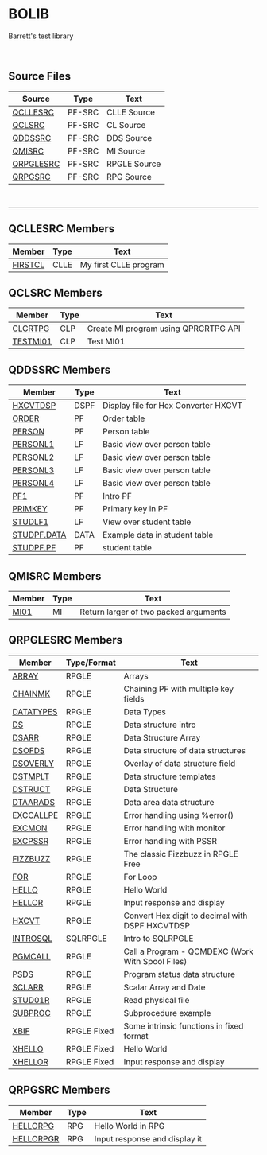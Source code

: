 # BOLIB

Barrett's test library

<br>

## Source Files
| **Source**  | **Type** | **Text**                                             |
| ----------- | -------- | ---------------------------------------------------- |
| [QCLLESRC](https://github.com/barrettotte/IBM-RPG/tree/master/BOLIB/QCLLESRC)   | PF-SRC | CLLE Source  |
| [QCLSRC](https://github.com/barrettotte/IBM-RPG/tree/master/BOLIB/QCLSRC)       | PF-SRC | CL Source    |
| [QDDSSRC](https://github.com/barrettotte/IBM-RPG/tree/master/BOLIB/QDDSSRC)     | PF-SRC | DDS Source   |
| [QMISRC](https://github.com/barrettotte/IBM-RPG/tree/master/BOLIB/QMISRC)       | PF-SRC | MI Source    |
| [QRPGLESRC](https://github.com/barrettotte/IBM-RPG/tree/master/BOLIB/QRPGLESRC) | PF-SRC | RPGLE Source |
| [QRPGSRC](https://github.com/barrettotte/IBM-RPG/tree/master/BOLIB/QRPGSRC)     | PF-SRC | RPG Source   |
<br>
<hr>


## QCLLESRC Members
| **Member**    | **Type** | **Text**                      |
| ------------- | -------- | ----------------------------- |
| [FIRSTCL](https://github.com/barrettotte/IBM-RPG/blob/master/BOLIB/QCLLESRC/FIRSTCL.CLLE) | CLLE | My first CLLE program |


## QCLSRC Members
| **Member**    | **Type** | **Text**                      |
| ------------- | -------- | ----------------------------- |
| [CLCRTPG](https://github.com/barrettotte/IBM-RPG/blob/master/BOLIB/QCLLESRC/CLCRTPG.CLP) | CLP | Create MI program using QPRCRTPG API |
| [TESTMI01](https://github.com/barrettotte/IBM-RPG/blob/master/BOLIB/QCLLESRC/TESTMI01.CLP) | CLP | Test MI01 |


## QDDSSRC Members
| **Member**    | **Type**  | **Text**                      |
| ------------- | --------- | ----------------------------- |
| [HXCVTDSP](https://github.com/barrettotte/IBM-RPG/blob/master/BOLIB/QDDSSRC/HXCVTDSP.DSPF) | DSPF | Display file for Hex Converter HXCVT |
| [ORDER](https://github.com/barrettotte/IBM-RPG/blob/master/BOLIB/QDDSSRC/ORDER.PF) | PF | Order table |
| [PERSON](https://github.com/barrettotte/IBM-RPG/blob/master/BOLIB/QDDSSRC/PERSON.PF) | PF | Person table |
| [PERSONL1](https://github.com/barrettotte/IBM-RPG/blob/master/BOLIB/QDDSSRC/PERSONL1.LF) | LF | Basic view over person table |
| [PERSONL2](https://github.com/barrettotte/IBM-RPG/blob/master/BOLIB/QDDSSRC/PERSONL2.LF) | LF | Basic view over person table |
| [PERSONL3](https://github.com/barrettotte/IBM-RPG/blob/master/BOLIB/QDDSSRC/PERSONL3.LF) | LF | Basic view over person table |
| [PERSONL4](https://github.com/barrettotte/IBM-RPG/blob/master/BOLIB/QDDSSRC/PERSONL4.LF) | LF | Basic view over person table |
| [PF1](https://github.com/barrettotte/IBM-RPG/blob/master/BOLIB/QDDSSRC/PF1.PF) | PF | Intro PF |
| [PRIMKEY](https://github.com/barrettotte/IBM-RPG/blob/master/BOLIB/QDDSSRC/PRIMKEY.PF) | PF | Primary key in PF |
| [STUDLF1](https://github.com/barrettotte/IBM-RPG/blob/master/BOLIB/QDDSSRC/STUDLF1.LF) | LF | View over student table |
| [STUDPF.DATA](https://github.com/barrettotte/IBM-RPG/blob/master/BOLIB/QDDSSRC/STUDPF.DATA) | DATA | Example data in student table |
| [STUDPF.PF](https://github.com/barrettotte/IBM-RPG/blob/master/BOLIB/QDDSSRC/STUDPF.PF) | PF | student table |


## QMISRC Members
| **Member**    | **Type** | **Text**                      |
| ------------- | -------- | ----------------------------- |
| [MI01](https://github.com/barrettotte/IBM-RPG/blob/master/BOLIB/QMISRC/MI01.MI) | MI | Return larger of two packed arguments |


## QRPGLESRC Members
| **Member**      | **Type/Format** | **Text** |
| --------------- | -------- | ---------|
| [ARRAY](https://github.com/barrettotte/IBM-RPG/blob/master/BOLIB/QRPGLESRC/ARRAY.RPGLE) | RPGLE | Arrays |
| [CHAINMK](https://github.com/barrettotte/IBM-RPG/blob/master/BOLIB/QRPGLESRC/CHAINMK.RPGLE) | RPGLE | Chaining PF with multiple key fields |
| [DATATYPES](https://github.com/barrettotte/IBM-RPG/blob/master/BOLIB/QRPGLESRC/DATATYPES.RPGLE) | RPGLE | Data Types |
| [DS](https://github.com/barrettotte/IBM-RPG/blob/master/BOLIB/QRPGLESRC/DS.RPGLE) | RPGLE | Data structure intro |
| [DSARR](https://github.com/barrettotte/IBM-RPG/blob/master/BOLIB/QRPGLESRC/DSARR.RPGLE) | RPGLE | Data Structure Array |
| [DSOFDS](https://github.com/barrettotte/IBM-RPG/blob/master/BOLIB/QRPGLESRC/DSOFDS.RPGLE) | RPGLE | Data structure of data structures |
| [DSOVERLY](https://github.com/barrettotte/IBM-RPG/blob/master/BOLIB/QRPGLESRC/DSOVERLY.RPGLE) | RPGLE | Overlay of data structure field |
| [DSTMPLT](https://github.com/barrettotte/IBM-RPG/blob/master/BOLIB/QRPGLESRC/DSTMPLT.RPGLE) | RPGLE | Data structure templates |
| [DSTRUCT](https://github.com/barrettotte/IBM-RPG/blob/master/BOLIB/QRPGLESRC/DSTRUCT.RPGLE) | RPGLE | Data Structure |
| [DTAARADS](https://github.com/barrettotte/IBM-RPG/blob/master/BOLIB/QRPGLESRC/DTAARADS.RPGLE) | RPGLE | Data area data structure |
| [EXCCALLPE](https://github.com/barrettotte/IBM-RPG/blob/master/BOLIB/QRPGLESRC/EXCCALLPE.RPGLE) | RPGLE | Error handling using %error() |
| [EXCMON](https://github.com/barrettotte/IBM-RPG/blob/master/BOLIB/QRPGLESRC/EXCMON.RPGLE) | RPGLE | Error handling with monitor |
| [EXCPSSR](https://github.com/barrettotte/IBM-RPG/blob/master/BOLIB/QRPGLESRC/EXCPSSR.RPGLE) | RPGLE | Error handling with PSSR |
| [FIZZBUZZ](https://github.com/barrettotte/IBM-RPG/blob/master/BOLIB/QRPGLESRC/FIZZBUZZ.RPGLE) | RPGLE | The classic Fizzbuzz in RPGLE Free |
| [FOR](https://github.com/barrettotte/IBM-RPG/blob/master/BOLIB/QRPGLESRC/FOR.RPGLE) | RPGLE | For Loop |
| [HELLO](https://github.com/barrettotte/IBM-RPG/blob/master/BOLIB/QRPGLESRC/HELLO.RPGLE) | RPGLE | Hello World |
| [HELLOR](https://github.com/barrettotte/IBM-RPG/blob/master/BOLIB/QRPGLESRC/HELLOR.RPGLE) | RPGLE | Input response and display |
| [HXCVT](https://github.com/barrettotte/IBM-RPG/blob/master/BOLIB/QRPGLESRC/HXCVT.RPGLE) | RPGLE | Convert Hex digit to decimal with DSPF HXCVTDSP |
| [INTROSQL](https://github.com/barrettotte/IBM-RPG/blob/master/BOLIB/QRPGLESRC/INTROSQL.SQLRPGLE) | SQLRPGLE | Intro to SQLRPGLE |
| [PGMCALL](https://github.com/barrettotte/IBM-RPG/blob/master/BOLIB/QRPGLESRC/PGMCALL.RPGLE) | RPGLE | Call a Program - QCMDEXC (Work With Spool Files) |
| [PSDS](https://github.com/barrettotte/IBM-RPG/blob/master/BOLIB/QRPGLESRC/PSDS.RPGLE) | RPGLE | Program status data structure |
| [SCLARR](https://github.com/barrettotte/IBM-RPG/blob/master/BOLIB/QRPGLESRC/SCLARR.RPGLE) | RPGLE | Scalar Array and Date |
| [STUD01R](https://github.com/barrettotte/IBM-RPG/blob/master/BOLIB/QRPGLESRC/STUD01R.RPGLE) | RPGLE | Read physical file |
| [SUBPROC](https://github.com/barrettotte/IBM-RPG/blob/master/BOLIB/QRPGLESRC/SUBPROC.RPGLE) | RPGLE | Subprocedure example |
| [XBIF](https://github.com/barrettotte/IBM-RPG/blob/master/BOLIB/QRPGLESRC/XBIF.RPGLE) | RPGLE Fixed | Some intrinsic functions in fixed format |
| [XHELLO](https://github.com/barrettotte/IBM-RPG/blob/master/BOLIB/QRPGLESRC/XHELLO.RPGLE) | RPGLE Fixed | Hello World |
| [XHELLOR](https://github.com/barrettotte/IBM-RPG/blob/master/BOLIB/QRPGLESRC/XHELLOR.RPGLE) | RPGLE Fixed | Input response and display |


## QRPGSRC Members
| **Member**    | **Type** | **Text**                      |
| ------------- | -------- | ----------------------------- |
| [HELLORPG](https://github.com/barrettotte/IBM-RPG/blob/master/BOLIB/QRPGSRC/HELLORPG.RPG) | RPG | Hello World in RPG |
| [HELLORPGR](https://github.com/barrettotte/IBM-RPG/blob/master/BOLIB/QRPGSRC/HELLORPGR.RPG) | RPG | Input response and display it |
